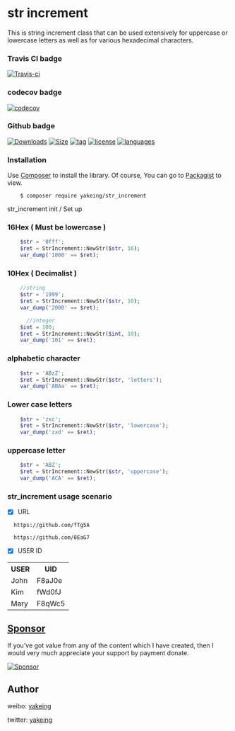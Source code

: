 # str increment

This is string increment class that can be used extensively for uppercase or lowercase letters as well as for various hexadecimal characters.

### Travis CI badge

[![Travis-ci](https://api.travis-ci.com/yakeing/str_increment.svg?branch=main)](https://travis-ci.com/yakeing/str_increment)

### codecov badge

[![codecov](https://codecov.io/gh/yakeing/str_increment/branch/main/graph/badge.svg)](https://codecov.io/gh/yakeing/str_increment)

### Github badge

[![Downloads](https://badging.tk/github/downloads/yakeing/str_increment?icon=github)](../../)
[![Size](https://badging.tk/github/size/yakeing/str_increment?icon=github)](src)
[![tag](https://badging.tk/github/tag/yakeing/str_increment?icon=github)](../../releases)
[![license](https://badging.tk/static/license/555/MPL-2.0/fe7d37?icon=github)](LICENSE)
[![languages](https://badging.tk/static/language/555/PHP/34abef?icon=github)](../../search?l=php)

### Installation

Use [Composer](https://getcomposer.org) to install the library.
Of course, You can go to [Packagist](https://packagist.org/packages/yakeing/str_increment) to view.

```
    $ composer require yakeing/str_increment
```

str_increment init / Set up

### 16Hex ( Must be lowercase )
```php
    $str = '0fff';
    $ret = StrIncrement::NewStr($str, 16);
    var_dump('1000' == $ret);
```

### 10Hex ( Decimalist )

```php
    //string
    $str = '1999';
    $ret = StrIncrement::NewStr($str, 10);
    var_dump('2000' == $ret);

      //integer
    $int = 100;
    $ret = StrIncrement::NewStr($int, 10);
    var_dump('101' == $ret);
```

### alphabetic character

```php
    $str = 'ABzZ';
    $ret = StrIncrement::NewStr($str, 'letters');
    var_dump('ABAa' == $ret);
```

### Lower case letters
```php
    $str = 'zxc';
    $ret = StrIncrement::NewStr($str, 'lowercase');
    var_dump('zxd' == $ret);
```

### uppercase letter

```php
    $str = 'ABZ';
    $ret = StrIncrement::NewStr($str, 'uppercase');
    var_dump('ACA' == $ret);
```

### str_increment usage scenario

- [x] URL
```
  https://github.com/fTg5A

  https://github.com/0EaG7
```

- [x] USER ID
<table>
    <tr><th>USER</th><th>UID</th></tr>
    <tr><td>John</td><td>F8aJ0e</td></tr>
    <tr><td>Kim</td><td>fWd0fJ</td></tr>
    <tr><td>Mary</td><td>F8qWc5</td></tr>
</table>

[Sponsor](https://github.com/yakeing/Documentation/blob/master/Sponsor/README.md)
---
If you've got value from any of the content which I have created, then I would very much appreciate your support by payment donate.

[![Sponsor](https://badging.tk/static/Sponsor/EA4AAA?icon=heart)](https://github.com/yakeing/Documentation/blob/master/Sponsor/README.md)

Author
---

weibo: [yakeing](https://weibo.com/yakeing)

twitter: [yakeing](https://twitter.com/yakeing)
